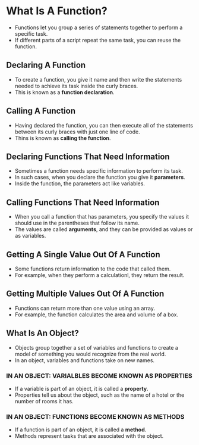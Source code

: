 # What Is A Function?
- Functions let you group a series of statements together to perform a specific task.
- If different parts of a script repeat the same task, you can reuse the function.

## Declaring A Function
- To create a function, you give it name and then write the statements needed to achieve its task inside the curly braces.
- This is known as a **function declaration**.

## Calling A Function
- Having declared the function, you can then execute all of the statements between its curly braces with just one line of code.
- Thins is known as **calling the function**.

## Declaring Functions That Need Information
- Sometimes a function needs specific information to perform its task. 
- In such cases, when you declare the function you give it **parameters**.
- Inside the function, the parameters act like variables.

## Calling Functions That Need Information
- When you call a function that has parameters, you specify the values it should use in the parentheses that follow its name.
- The values are called **arguments**, and they can be provided as values or as variables.

## Getting A Single Value Out Of A Function
- Some functions return information to the code that called them.
- For example, when they perform a calculationl, they return the result.

## Getting Multiple Values Out Of A Function
- Functions can return more than one value using an array.
- For example, the function calculates the area and volume of a box.

## What Is An Object?
- Objects group together a set of variables and functions to create a model of something you would recognize from the real world.
- In an object, variables and functions take on new names.

### IN AN OBJECT: VARIALBLES BECOME KNOWN AS PROPERTIES
- If a variable is part of an object, it is called a **property**.
- Properties tell us about the object, such as the name of a hotel or the number of rooms it has.

### IN AN OBJECT: FUNCTIONS BECOME KNOWN AS METHODS
- If a function is part of an object, it is called a **method**.
- Methods represent tasks that are associated with the object.

